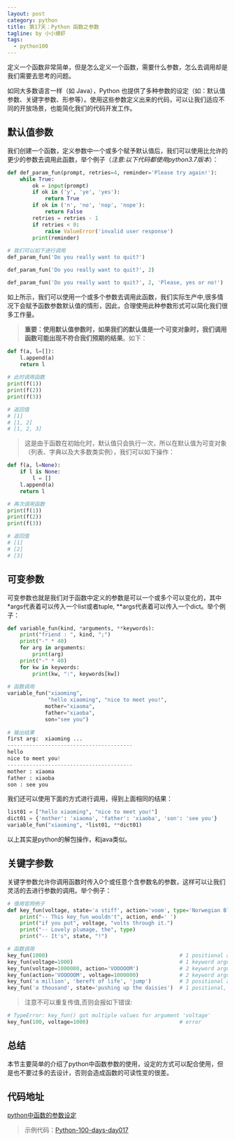 ```yaml
---
layout: post
category: python
title: 第17天：Python 函数之参数 
tagline: by 小小摸虾
tags: 
  - python100
---
```


定义一个函数非常简单，但是怎么定义一个函数，需要什么参数，怎么去调用却是我们需要去思考的问题。

如同大多数语言一样（如 Java），Python 也提供了多种参数的设定（如：默认值参数、关键字参数、形参等）。使用这些参数定义出来的代码，可以让我们适应不同的开放场景，也能简化我们的代码开发工作。

<!--more-->

## 默认值参数

我们创建一个函数，定义参数中一个或多个赋予默认值后，我们可以使用比允许的更少的参数去调用此函数，举个例子（*注意:以下代码都使用python3.7版本*）：

```python
def def_param_fun(prompt, retries=4, reminder='Please try again!'):
    while True:
        ok = input(prompt)
        if ok in ('y', 'ye', 'yes'):
            return True
        if ok in ('n', 'no', 'nop', 'nope'):
            return False
        retries = retries - 1
        if retries < 0:
            raise ValueError('invalid user response')
        print(reminder)
        
# 我们可以如下进行调用
def_param_fun('Do you really want to quit?')

def_param_fun('Do you really want to quit?', 2)

def_param_fun('Do you really want to quit?', 2, 'Please, yes or no!')
```

如上所示，我们可以使用一个或多个参数去调用此函数，我们实际生产中,很多情况下会赋予函数参数默认值的情形，因此，合理使用此种参数形式可以简化我们很多工作量。

> **重要：使用默认值参数时，如果我们的默认值是一个可变对象时，我们调用函数可能出现不符合我们预期的结果**。如下：

```python
def f(a, l=[]):
    l.append(a)
    return l
    
# 此时调用函数
print(f(1))
print(f(2))
print(f(3))

# 返回值
# [1]
# [1, 2]
# [1, 2, 3]
```

> 这是由于函数在初始化时，默认值只会执行一次，所以在默认值为可变对象（列表、字典以及大多数类实例），我们可以如下操作：

```python
def f(a, l=None):
    if l is None:
        l = []
    l.append(a)
    return l

# 再次调用函数
print(f(1))
print(f(2))
print(f(3))

# 返回值
# [1]
# [2]
# [3]
```

## 可变参数

可变参数也就是我们对于函数中定义的参数是可以一个或多个可以变化的，其中 \*args代表着可以传入一个list或者tuple, \*\*args代表着可以传入一个dict。举个例子：

```python
def variable_fun(kind, *arguments, **keywords):
    print("friend : ", kind, ";")
    print("-" * 40)
    for arg in arguments:
        print(arg)
    print("-" * 40)
    for kw in keywords:
        print(kw, ":", keywords[kw])
        
# 函数调用
variable_fun("xiaoming",
             "hello xiaoming", "nice to meet you!",
            mother="xiaoma",
            father="xiaoba",
            son="see you")
            
# 输出结果
first arg:  xiaoming ...
----------------------------------------
hello 
nice to meet you!
----------------------------------------
mother : xiaoma
father : xiaoba
son : see you
```

我们还可以使用下面的方式进行调用，得到上面相同的结果：

```python
list01 = ["hello xiaoming", "nice to meet you!"]
dict01 = {'mother': 'xiaoma', 'father': 'xiaoba', 'son': 'see you'}
variable_fun("xiaoming", *list01, **dict01)
```

以上其实是python的解包操作，和java类似。

## 关键字参数

关键字参数允许你调用函数时传入0个或任意个含参数名的参数，这样可以让我们灵活的去进行参数的调用。举个例子：

```python
# 借用官网例子
def key_fun(voltage, state='a stiff', action='voom', type='Norwegian Blue'):
    print("-- This key_fun wouldn't", action, end=' ')
    print("if you put", voltage, "volts through it.")
    print("-- Lovely plumage, the", type)
    print("-- It's", state, "!")

# 函数调用  
key_fun(1000)                                          # 1 positional argument
key_fun(voltage=1000)                                  # 1 keyword argument
key_fun(voltage=1000000, action='VOOOOOM')             # 2 keyword arguments
key_fun(action='VOOOOOM', voltage=1000000)             # 2 keyword arguments
key_fun('a million', 'bereft of life', 'jump')         # 3 positional arguments
key_fun('a thousand', state='pushing up the daisies')  # 1 positional, 1 keyword
```

> 注意不可以重复传值,否则会报如下错误:

```python
# TypeError: key_fun() got multiple values for argument 'voltage'
key_fun(100, voltage=1000)                             # error
```

## 总结
本节主要简单的介绍了python中函数参数的使用，设定的方式可以配合使用，但是也不要过多的去设计，否则会造成函数的可读性变的很差。

## 代码地址
[python中函数的参数设定](https://github.com/JustDoPython/python-100-day/tree/master/day-005)





> 示例代码：[Python-100-days-day017](https://github.com/JustDoPython/python-100-day/tree/master/day-017)

